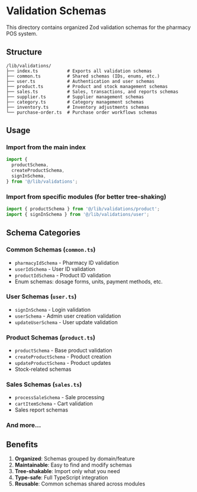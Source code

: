 # Validation Schemas

This directory contains organized Zod validation schemas for the pharmacy POS system.

## Structure

```
/lib/validations/
├── index.ts           # Exports all validation schemas
├── common.ts          # Shared schemas (IDs, enums, etc.)
├── user.ts            # Authentication and user schemas
├── product.ts         # Product and stock management schemas
├── sales.ts           # Sales, transactions, and reports schemas
├── supplier.ts        # Supplier management schemas
├── category.ts        # Category management schemas
├── inventory.ts       # Inventory adjustments schemas
└── purchase-order.ts  # Purchase order workflows schemas
```

## Usage

### Import from the main index

```typescript
import {
  productSchema,
  createProductSchema,
  signInSchema,
} from '@/lib/validations';
```

### Import from specific modules (for better tree-shaking)

```typescript
import { productSchema } from '@/lib/validations/product';
import { signInSchema } from '@/lib/validations/user';
```

## Schema Categories

### Common Schemas (`common.ts`)

- `pharmacyIdSchema` - Pharmacy ID validation
- `userIdSchema` - User ID validation
- `productIdSchema` - Product ID validation
- Enum schemas: dosage forms, units, payment methods, etc.

### User Schemas (`user.ts`)

- `signInSchema` - Login validation
- `userSchema` - Admin user creation validation
- `updateUserSchema` - User update validation

### Product Schemas (`product.ts`)

- `productSchema` - Base product validation
- `createProductSchema` - Product creation
- `updateProductSchema` - Product updates
- Stock-related schemas

### Sales Schemas (`sales.ts`)

- `processSaleSchema` - Sale processing
- `cartItemSchema` - Cart validation
- Sales report schemas

### And more...

## Benefits

1. **Organized**: Schemas grouped by domain/feature
2. **Maintainable**: Easy to find and modify schemas
3. **Tree-shakable**: Import only what you need
4. **Type-safe**: Full TypeScript integration
5. **Reusable**: Common schemas shared across modules
